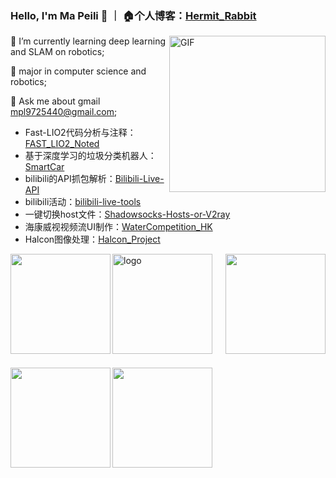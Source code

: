 ### Hello, I'm Ma Peili 👋  ｜ 🏠个人博客：[Hermit_Rabbit](https://blog.csdn.net/lovely_yoshino?spm=1010.2135.3001.5343)

<img align="right" alt="GIF" width="250px" src="https://i.pinimg.com/originals/e4/26/70/e426702edf874b181aced1e2fa5c6cde.gif" />

🌱 I’m currently learning deep learning and SLAM on robotics;

💼 major in computer science and robotics;

👯 Ask me about gmail <u>mpl9725440@gmail.com</u>;

- Fast-LIO2代码分析与注释：[FAST_LIO2_Noted](https://github.com/lovelyyoshino/FAST_LIO2_Noted)
- 基于深度学习的垃圾分类机器人：[SmartCar](https://github.com/lovelyyoshino/SmartCar)
- bilibili的API抓包解析：[Bilibili-Live-API](https://github.com/lovelyyoshino/Bilibili-Live-API)
- bilibili活动：[bilibili-live-tools](https://github.com/Dawnnnnnn/bilibili-live-tools)
- 一键切换host文件：[Shadowsocks-Hosts-or-V2ray](https://github.com/lovelyyoshino/Shadowsocks-Hosts-or-V2ray)
- 海康威视视频流UI制作：[WaterCompetition_HK](https://github.com/lovelyyoshino/WaterCompetition_HK)
- Halcon图像处理：[Halcon_Project](https://github.com/lovelyyoshino/Halcon_Project)



<img align="left" height="160px" src="https://github-readme-stats.vercel.app/api?username=lovelyyoshino&show_icons=true&theme=dracula" />
<img align="right"  height="160px" src="https://github-readme-stats.vercel.app/api/top-langs/?username=lovelyyoshino&show_icons=true&layout=compact&theme=dracula"/>

<img src="https://github-profile-trophy.vercel.app/?username=lovelyyoshino&theme=flat&column=7" alt="logo" height="160" align="middle" style="margin: auto; margin-bottom: 22px;" />

<img align="left" height="160px" src="https://stats.justsong.cn/api/csdn?id=lovely_yoshino" />
<img align="left" height="160px" src="https://activity-graph.herokuapp.com/graph?username=lovelyyoshino&theme=xcode" />


<!--
**lovelyyoshino/lovelyyoshino** is a ✨ _special_ ✨ repository because its `README.md` (this file) appears on your GitHub profile.

Here are some ideas to get you started:

- 🔭 I’m currently working on ...
- 🌱 I’m currently learning ...
- 👯 I’m looking to collaborate on ...
- 🤔 I’m looking for help with ...
- 💬 Ask me about ...
- 📫 How to reach me: ...
- 😄 Pronouns: ...
- ⚡ Fun fact: ...
-->
